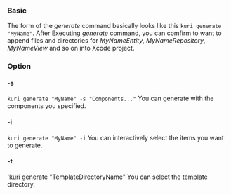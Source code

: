 
### Basic
The form of the *generate* command basically looks like this
`kuri generate "MyName"`.
After Executing *generate* command, you can comfirm to want to append files and directories for *MyNameEntity*, *MyNameRepository*, *MyNameView* and so on into Xcode project.

### Option
#### -s
`kuri generate "MyName" -s "Components..."`
You can generate with the components you specified.

#### -i
`kuri generate "MyName" -i`
You can interactively select the items you want to generate.

#### -t
'kuri generate "TemplateDirectoryName"
You can select the template directory.
